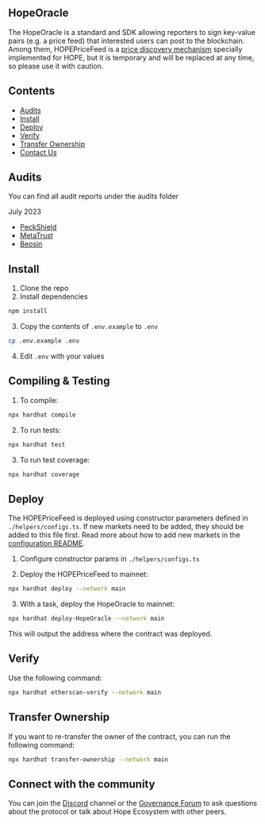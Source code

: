 ## HopeOracle

The HopeOracle is a standard and SDK allowing reporters to sign key-value pairs (e.g. a price feed) that interested users can post to the blockchain. Among them, HOPEPriceFeed is a [price discovery mechanism](https://docs.hope.money/hope-token/hope-pricing-mechanism) specially implemented for HOPE, but it is temporary and will be replaced at any time, so please use it with caution.

## Contents

- [Audits](#audits)
- [Install](#install)
- [Deploy](#deploy)
- [Verify](#verify)
- [Transfer Ownership](#transfer-ownership)
- [Contact Us](#connect-with-the-community)

## Audits

You can find all audit reports under the audits folder

July 2023

- [PeckShield](./audits/30-07-2023_PeckShield_HopeLendV1.pdf)
- [MetaTrust](./audits/29-07-2023_MetaTrust_Hope-oracle.pdf)
- [Beosin](./audits/19-07-2023_Beosin_Hope-oracle.pdf)

## Install

1. Clone the repo
2. Install dependencies

```sh
npm install
```

3. Copy the contents of `.env.example` to `.env`

```sh
cp .env.example .env
```

4. Edit `.env` with your values

## Compiling & Testing

1. To compile:

```sh
npx hardhat compile
```

2. To run tests:

```sh
npx hardhat test
```

3. To run test coverage:

```sh
npx hardhat coverage
```

## Deploy

The HOPEPriceFeed is deployed using constructor parameters defined in `./helpers/configs.ts`. If new markets need to be added, they should be added to this file first. Read more about how to add new markets in the [configuration README](./helpers/).

1. Configure constructor params in `./helpers/configs.ts`

2. Deploy the HOPEPriceFeed to mainnet:

```sh
npx hardhat deploy --network main
```

3. With a task, deploy the HopeOracle to mainnet:

```sh
npx hardhat deploy-HopeOracle --network main
```

This will output the address where the contract was deployed.

## Verify

Use the following command:

```sh
npx hardhat etherscan-verify --network main
```

## Transfer Ownership

If you want to re-transfer the owner of the contract, you can run the following command:

```sh
npx hardhat transfer-ownership --network main
```

## Connect with the community

You can join the [Discord](https://discord.com/invite/hopemoneyofficial) channel or the [Governance Forum](https://docs.hope.money/lightdao-governance/governance-guide) to ask questions about the protocol or talk about Hope Ecosystem with other peers.
